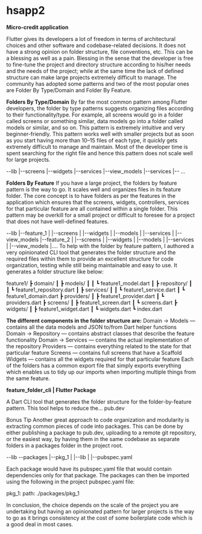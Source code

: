 # hsapp2
 
**Micro-credit  application**
 
Flutter gives its developers a lot of freedom in terms of architectural choices and other software and codebase-related decisions. It does not have a strong opinion on folder structure, file conventions, etc. This can be a blessing as well as a pain. Blessing in the sense that the developer is free to fine-tune the project and directory structure according to his/her needs and the needs of the project; while at the same time the lack of defined structure can make large projects extremely difficult to manage.
The community has adopted some patterns and two of the most popular ones are Folder By Type/Domain and Folder By Feature.

**Folders By Type/Domain**
By far the most common pattern among Flutter developers, the folder by type patterns suggests organizing files according to their functionality/type. For example, all screens would go in a folder called screens or something similar, data models go into a folder called models or similar, and so on. This pattern is extremely intuitive and very beginner-friendly. This pattern works well with smaller projects but as soon as you start having more than 10–15 files of each type, it quickly gets extremely difficult to manage and maintain. Most of the developer time is spent searching for the right file and hence this pattern does not scale well for large projects.

--lib
  |--screens
  |--widgets
  |--services
  |--view_models
  |--services
  |-- ...
  
**Folders By Feature**
If you have a large project, the folders by feature pattern is the way to go. It scales well and organizes files in its feature folder. The core concept is to have folders as per the features in the application which ensures that the screens, widgets, controllers, services for that particular feature are all contained within a single folder. This pattern may be overkill for a small project or difficult to foresee for a project that does not have well-defined features.

--lib
  |--feature_1
  |  |--screens
  |  |--widgets
  |  |--models
  |  |--services
  |  |--view_models
  |--feature_2
  |  |--screens
  |  |--widgets
  |  |--models
  |  |--services
  |  |--view_models
  |....
To help with the folder by feature pattern, I authored a very opinionated CLI tool that generates the folder structure and the required files within them to provide an excellent structure for code organization, testing while still being maintainable and easy to use.
It generates a folder structure like below:

feature1/
┣ domain/
┃ ┣ models/
┃ ┃ ┗ feature1_model.dart
┃ ┣ repository/
┃ ┃ ┗ feature1_repository.dart
┃ ┣ services/
┃ ┃ ┗ feature1_service.dart
┃ ┗ feature1_domain.dart
┣ providers/
┃ ┣ feature1_provider.dart
┃ ┗ providers.dart
┣ screens/
┃ ┣ feature1_screen.dart
┃ ┗ screens.dart
┣ widgets/
┃ ┣ feature1_widget.dart
┃ ┗ widgets.dart
┗ index.dart

**The different components in the folder structure are:**
Domain → Models — contains all the data models and JSON to/from Dart helper functions
Domain → Repository — contains abstract classes that describe the feature functionality
Domain → Services — contains the actual implementation of the repository
Providers — contains everything related to the state for that particular feature
Screens — contains full screens that have a Scaffold
Widgets — contains all the widgets required for that particular feature
Each of the folders has a common export file that simply exports everything which enables us to tidy up our imports when importing multiple things from the same feature.

**feature_folder_cli | Flutter Package**

A Dart CLI tool that generates the folder structure for the folder-by-feature pattern. This tool helps to reduce the…
pub.dev

Bonus Tip
Another great approach to code organization and modularity is extracting common pieces of code into packages. This can be done by either publishing a package to pub.dev, uploading to a remote git repository, or the easiest way, by having them in the same codebase as separate folders in a packages folder in the project root.

--lib
--packages
  |--pkg_1
  |  |--lib
  |  |--pubspec.yaml

Each package would have its pubspec.yaml file that would contain dependencies only for that package. The packages can then be imported using the following in the project pubspec.yaml file:

pkg_1:
  path: ./packages/pkg_1

In conclusion, the choice depends on the scale of the project you are undertaking but having an opinionated pattern for larger projects is the way to go as it brings consistency at the cost of some boilerplate code which is a good deal in most cases.
